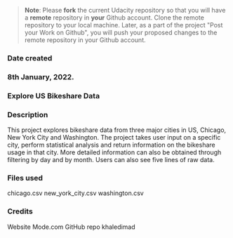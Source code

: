 >**Note**: Please **fork** the current Udacity repository so that you will have a **remote** repository in **your** Github account. Clone the remote repository to your local machine. Later, as a part of the project "Post your Work on Github", you will push your proposed changes to the remote repository in your Github account.

### Date created
### 8th January, 2022.

### Explore US Bikeshare Data

### Description
This project explores bikeshare data from three major cities in US, Chicago, New York City and Washington. The project takes user input on a specific city, perform statistical analysis and return information on the bikeshare usage in that city. More detailed information can also be obtained through filtering by day and by month. Users can also see five lines of raw data.

### Files used
chicago.csv
new_york_city.csv
washington.csv

### Credits
Website
  Mode.com
GitHub repo
	khaledimad
